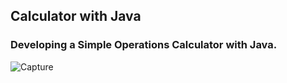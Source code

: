 ## Calculator with Java

### Developing a Simple Operations Calculator with Java.

![Capture](https://user-images.githubusercontent.com/84943777/156902708-ebbee831-bd46-4802-a5f9-3bdaf9e2e574.PNG)
